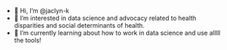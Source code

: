 - 👋 Hi, I’m @jaclyn-k
- 👀 I’m interested in data science and advocacy related to health disparities and social determinants of health.
- 🌱 I’m currently learning about how to work in data science and use alllll the tools! 


<!---
jaclyn-k/jaclyn-k is a ✨ special ✨ repository because its `README.md` (this file) appears on your GitHub profile.
You can click the Preview link to take a look at your changes.
- 💞️ I’m looking to collaborate on public health projects.
- 📫 How to reach me ... send me a DM!
--->
